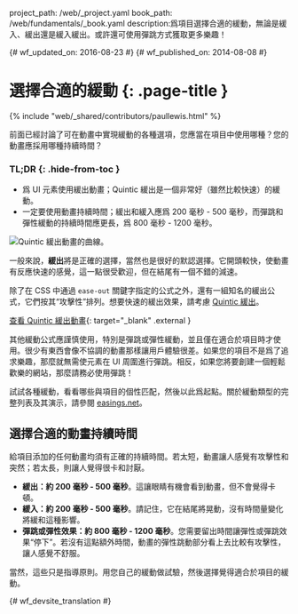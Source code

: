 project_path: /web/_project.yaml
book_path: /web/fundamentals/_book.yaml
description:爲項目選擇合適的緩動，無論是緩入、緩出還是緩入緩出。或許還可使用彈跳方式獲取更多樂趣！

{# wf_updated_on: 2016-08-23 #}
{# wf_published_on: 2014-08-08 #}

# 選擇合適的緩動 {: .page-title }

{% include "web/_shared/contributors/paullewis.html" %}

前面已經討論了可在動畫中實現緩動的各種選項，您應當在項目中使用哪種？您的動畫應採用哪種持續時間？

### TL;DR {: .hide-from-toc }
* 爲 UI 元素使用緩出動畫；Quintic 緩出是一個非常好（雖然比較快速）的緩動。
* 一定要使用動畫持續時間；緩出和緩入應爲 200 毫秒 - 500 毫秒，而彈跳和彈性緩動的持續時間應更長，爲 800 毫秒 - 1200 毫秒。


<img src="images/quintic-ease-out-markers.png" alt="Quintic 緩出動畫的曲線。" style="max-width: 300px" class="attempt-right"/>

一般來說，**緩出**將是正確的選擇，當然也是很好的默認選擇。它開頭較快，使動畫有反應快速的感覺，這一點很受歡迎，但在結尾有一個不錯的減速。

除了在 CSS 中通過 `ease-out` 關鍵字指定的公式之外，還有一組知名的緩出公式，它們按其“攻擊性”排列。想要快速的緩出效果，請考慮 [Quintic 緩出](http://easings.net/#easeOutQuint)。


[查看 Quintic 緩出動畫](https://googlesamples.github.io/web-fundamentals/fundamentals/design-and-ux/animations/box-move-quintic-ease-out.html){: target="_blank" .external }

其他緩動公式應謹慎使用，特別是彈跳或彈性緩動，並且僅在適合於項目時才使用。很少有東西會像不協調的動畫那樣讓用戶體驗很差。如果您的項目不是爲了追求樂趣，那麼就無需使元素在 UI 周圍進行彈跳。相反，如果您將要創建一個輕鬆歡樂的網站，那麼請務必使用彈跳！

試試各種緩動，看看哪些與項目的個性匹配，然後以此爲起點。關於緩動類型的完整列表及其演示，請參閱 [easings.net](http://easings.net)。

## 選擇合適的動畫持續時間

給項目添加的任何動畫均須有正確的持續時間。若太短，動畫讓人感覺有攻擊性和突然；若太長，則讓人覺得很卡和討厭。

* **緩出：約 200 毫秒 - 500 毫秒**。這讓眼睛有機會看到動畫，但不會覺得卡頓。
* **緩入：約 200 毫秒 - 500 毫秒**。請記住，它在結尾將晃動，沒有時間量變化將緩和這種影響。
* **彈跳或彈性效果：約 800 毫秒 - 1200 毫秒**。您需要留出時間讓彈性或彈跳效果“停下”。若沒有這點額外時間，動畫的彈性跳動部分看上去比較有攻擊性，讓人感覺不舒服。

當然，這些只是指導原則。用您自己的緩動做試驗，然後選擇覺得適合於項目的緩動。




{# wf_devsite_translation #}
